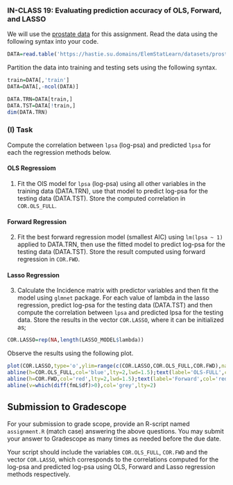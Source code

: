 
### IN-CLASS 19: Evaluating prediction accuracy of OLS, Forward, and LASSO

We will use the [prostate data](https://github.com/gdlc/STAT_COMP/blob/master/DATA/prostate.csv) for this assignment. Read the data using the following syntax into your code. 

```r
DATA=read.table('https://hastie.su.domains/ElemStatLearn/datasets/prostate.data',header=TRUE)
```

Partition the data into training and testing sets using the following syntax.

```r
train=DATA[,'train']
DATA=DATA[,-ncol(DATA)]

DATA.TRN=DATA[train,]
DATA.TST=DATA[!train,]
dim(DATA.TRN)
```
### (I) Task

Compute the correlation between `lpsa` (log-psa) and predicted `lpsa` for each the regression methods below.

#### OLS Regressiom

1) Fit the OlS model for `lpsa` (log-psa) using all other variables in the training data (DATA.TRN), use that model to predict log-psa for the testing data (DATA.TST). Store the computed correlation in `COR.OLS_FULL`.

#### Forward Regression

2) Fit the best forward regression model (smallest AIC) using `lm(lpsa ~ 1)` applied to DATA.TRN, then use the fitted model to predict log-psa for the testing data (DATA.TST). Store the result computed using forward regression in `COR.FWD`.

#### Lasso Regression

3) Calculate the Incidence matrix with predictor variables and then fit the model using `glmnet` package. For each value of lambda in the lasso regression, predict log-psa for the testing data (DATA.TST) and then compute the correlation between `lpsa` and predicted lpsa for the testing data. Store the results in the vector `COR.LASSO`, where it can be initialized as;

```r
COR.LASSO=rep(NA,length(LASSO_MODEL$lambda))
```

Observe the results using the following plot.

```r
plot(COR.LASSO,type='o',ylim=range(c(COR.LASSO,COR.OLS_FULL,COR.FWD),na.rm=TRUE)*c(.98,1.02))
abline(h=COR.OLS_FULL,col='blue',lty=2,lwd=1.5);text(label='OLS-FULL',col='blue',x=20,y=COR.OLS_FULL+.002)
abline(h=COR.FWD,col='red',lty=2,lwd=1.5);text(label='Forward',col='red',x=60,y=COR.FWD+.002)
abline(v=which(diff(fmL$df)>0),col='grey',lty=2)
```

## Submission to Gradescope

For your submission to grade scope, provide an R-script named `assignment.R` (match case) answering the above questions. You may submit your answer to Gradescope as many times as needed before the due date.

Your script should include the variables `COR.OLS_FULL`, `COR.FWD` and the vector `COR.LASSO`, which corresponds to the correlations computed for the log-psa and predicted log-psa using OLS, Forward and Lasso regression methods respectively.
